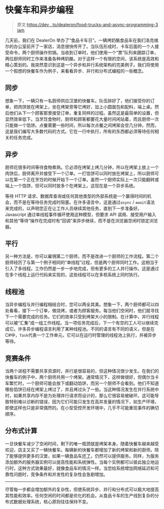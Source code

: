 # 快餐车和异步编程

> 原文:[https://dev . to/dealeron/food-trucks-and-async-programming-3 jam](https://dev.to/dealeron/food-trucks-and-async-programming-3jam)

几天前，我们在 DealerOn 举办了“食品卡车日”。一辆烤奶酪食品车在我们洛克维尔的办公室前开了一家店，消息很快传开了。当队伍形成时，卡车后面的一个人接受命令，两个厨师操作煎锅。当收到订单时，他们使用一个“票”队列来跟踪订单，两位厨师同时工作来准备各种烤奶酪。对于这样一个有限的空间，该系统是高效和精心策划的。我突然意识到这是一个异步和并行系统架构的完美例子。我们将使用一个假想的快餐车作为例子，来看看异步、并行和分布式编程的一些概念。

## [](#synchronous)同步

想象一下，一辆只有一名厨师供应汉堡的快餐车。队伍排好了，他们接受你的订单，把肉饼放在烤架上，坐在烤架旁等它烤好，加上小圆面包和配料，端上桌。然后他们从下一个顾客那里接受订单，重复同样的过程。虽然这是最简单的设置，但显然效率低下。当烹饪食物时，厨师和顾客都要花大量时间闲站着，而且厨师一次只能做一个馅饼。点餐需要一些时间，所以每次点餐之间烤架会空几分钟。然而，这是我们编写大多数代码的方式。它在一行中执行，所有的东西都必须等待任何相关的任务完成。

## [](#asynchronous)异步

厨师花很多时间等待食物煮熟。它必须在烤架上烤几分钟，所以在烤架上放上一个肉饼后，厨师离开并接受下一个订单。一打馅饼可以同时放在烤架上，所以厨师可以在第一个正在烹饪的时候开始下一个订单。虽然一个厨师实际上一次只能翻转或端上一个馅饼，但可以同时放多个在烤架上。这现在是一个异步系统。

等待 HTTP 请求、数据库查询或任何其他类型的外部系统是一个赢得时间的机会，而不是在等待任务完成时阻塞。在许多语言中，这是通过`async` / `await`语法来完成的，以声明您正在让工作人员继续其他任务，直到下一步准备好。Javascript 通过单线程事件循环使用这种模型，但要求 API 调用、接受用户输入和其他“等待”操作在完成时有“回调”来异步继续，而不是在浏览器空闲时锁定浏览器。

## [](#parallel)平行

另一种方法是，你可以雇佣第二个厨师，而不是改进一个厨师的工作流程。第二个厨师经历了与第一个例子相同的“单线程”过程，但是两个厨师同时工作。这相当于引入了多线程。工作仍然是一步一步地完成，但有更多的工人并行操作。这是通过在多个线程上运行代码来实现的，这些线程可以在多核系统上同时执行。

## [](#thread-pooling)线程池

当异步编程与并行编程相结合时，您可以两全其美。想象一下，两个厨师都可以四处看看，接下一个订单，做烧烤，或者为顾客服务。每当他们空闲时，他们就寻找下一个需要完成的任务。它们的效率只受到烤架大小的限制。在计算中，并行线程可以被“汇集”成一组工作线程。当一项任务完成后，下一个有空的工人可以继续完成它。许多异步编程语言利用了某种线程池。不同的语言有不同的语义，但是在 C#中，`Task`代表一个工作单元，它可以在运行时管理的线程池上执行，并被异步等待。

## [](#race-conditions)竞赛条件

当两个进程不需要共享资源时，并行是很容易的，但这种情况很少发生。在我们的快餐车的例子中，两个厨师共用一个烤架。通常情况下，这样做很好，但偶尔当卡车繁忙时，一个厨师可能会放下或翻动馅饼，而另一个厨师不会看到。他们不知道哪些馅饼已经在烤架上烤过了，并且烤过头了一些。当这种情况发生在并行系统中时，如果共享内存不是为处理并行请求而设计的，那么它很容易被破坏。这可能导致特别难以诊断的错误，因为它们可能只发生在高并发量的情况下，如生产环境，即使这样也只是非常偶然的。在小型受控开发环境中，几乎不可能重现事件的确切顺序。

## [](#distributed-computing)分布式计算

一旦快餐车减少了空闲时间，剩下的唯一瓶颈就是烤架本身。随着快餐车越来越受欢迎，店主又买了一辆快餐车。每辆新的快餐车都增加了新的烤架和新的厨师。除了能够提供更多的汉堡，如果一辆食品车[坏了](https://www.gofundme.com/gqmr4w-keep-say-cheese-movin039)，仍然可以提供服务。同样，为服务添加额外的服务器实例可以提高性能和系统弹性。当每个实例都可以彼此独立地运行时，这种方式效果最好，就像食品车的情况一样。当您给系统增加网络延迟和可靠性问题时，竞争条件和并发性的复杂性会急剧增加。

* * *

尽管每一步都会增加额外的复杂性，但使系统异步、并行和分布式可以极大地提高其性能和效率。任何空闲的时间都是优化的机会。从食品卡车的生产线到复杂的分布式数据处理系统，核心原则往往保持不变。